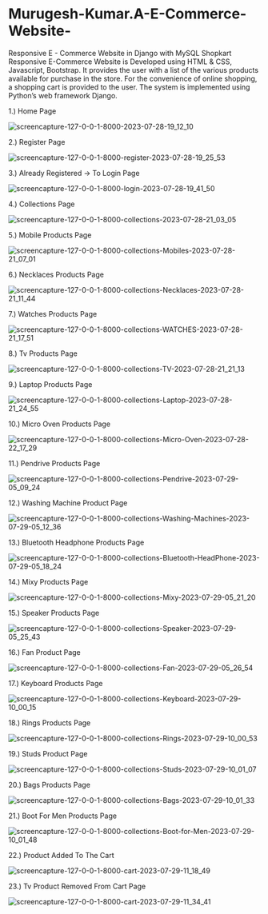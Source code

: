 # Murugesh-Kumar.A-E-Commerce-Website-
Responsive E - Commerce Website in Django with MySQL
Shopkart Responsive E-Commerce Website is Developed using HTML & CSS, Javascript, Bootstrap. It provides the user with a list of the various products available for purchase
in the store. For the convenience of online shopping, a shopping cart is provided to the user. The system is implemented using Python’s web framework Django.

1.) Home Page

![screencapture-127-0-0-1-8000-2023-07-28-19_12_10](https://github.com/MURUGESHKUMARa/Murugesh-Kumar.A-E-Commerce-Website-/assets/137079672/0d86ef60-c63c-433f-a8b8-44e7a93b8dac)

2.) Register Page

![screencapture-127-0-0-1-8000-register-2023-07-28-19_25_53](https://github.com/MURUGESHKUMARa/Murugesh-Kumar.A-E-Commerce-Website-/assets/137079672/860669fb-eb86-4ce1-a48f-490d2bcc5a13)

3.) Already Registered -> To Login Page


![screencapture-127-0-0-1-8000-login-2023-07-28-19_41_50](https://github.com/MURUGESHKUMARa/Murugesh-Kumar.A-E-Commerce-Website-/assets/137079672/f9089d9c-3674-4548-90e7-19a351c032c8)

4.) Collections Page

![screencapture-127-0-0-1-8000-collections-2023-07-28-21_03_05](https://github.com/MURUGESHKUMARa/Murugesh-Kumar.A-E-Commerce-Website-/assets/137079672/100a78b6-b18c-419b-8661-c7471cff6542)

5.) Mobile Products Page

![screencapture-127-0-0-1-8000-collections-Mobiles-2023-07-28-21_07_01](https://github.com/MURUGESHKUMARa/Murugesh-Kumar.A-E-Commerce-Website-/assets/137079672/98f4c0bf-3abe-4159-ab9e-91d6dbefedd6)

6.) Necklaces Products Page

![screencapture-127-0-0-1-8000-collections-Necklaces-2023-07-28-21_11_44](https://github.com/MURUGESHKUMARa/Murugesh-Kumar.A-E-Commerce-Website-/assets/137079672/31cbb6f1-029f-4748-a1c6-defccccd47fd)

7.) Watches Products Page

![screencapture-127-0-0-1-8000-collections-WATCHES-2023-07-28-21_17_51](https://github.com/MURUGESHKUMARa/Murugesh-Kumar.A-E-Commerce-Website-/assets/137079672/437ef856-7b49-41e5-a124-40b2f987f44c)

8.) Tv Products Page

![screencapture-127-0-0-1-8000-collections-TV-2023-07-28-21_21_13](https://github.com/MURUGESHKUMARa/Murugesh-Kumar.A-E-Commerce-Website-/assets/137079672/26450e6b-34e6-4d32-9a74-9ee90eb9ad26)

9.) Laptop Products Page

![screencapture-127-0-0-1-8000-collections-Laptop-2023-07-28-21_24_55](https://github.com/MURUGESHKUMARa/Murugesh-Kumar.A-E-Commerce-Website-/assets/137079672/dab0bf6b-cbee-48d1-bee6-2946778fc84c)

10.) Micro Oven Products Page

![screencapture-127-0-0-1-8000-collections-Micro-Oven-2023-07-28-22_17_29](https://github.com/MURUGESHKUMARa/Murugesh-Kumar.A-E-Commerce-Website-/assets/137079672/c13ec6dc-cffd-413b-a524-6f1a5198de1a)

11.) Pendrive Products Page

![screencapture-127-0-0-1-8000-collections-Pendrive-2023-07-29-05_09_24](https://github.com/MURUGESHKUMARa/Murugesh-Kumar.A-E-Commerce-Website-/assets/137079672/d79c3f81-ee8b-420c-ba6c-e91d0d1ce5fc)

12.) Washing Machine Product Page

![screencapture-127-0-0-1-8000-collections-Washing-Machines-2023-07-29-05_12_36](https://github.com/MURUGESHKUMARa/Murugesh-Kumar.A-E-Commerce-Website-/assets/137079672/a065bd50-4e81-4361-94d1-b7590d470efd)

13.) Bluetooth Headphone Products Page

![screencapture-127-0-0-1-8000-collections-Bluetooth-HeadPhone-2023-07-29-05_18_24](https://github.com/MURUGESHKUMARa/Murugesh-Kumar.A-E-Commerce-Website-/assets/137079672/c976d97a-ce31-4b76-8ad5-58430bae15b8)

14.) Mixy Products Page

![screencapture-127-0-0-1-8000-collections-Mixy-2023-07-29-05_21_20](https://github.com/MURUGESHKUMARa/Murugesh-Kumar.A-E-Commerce-Website-/assets/137079672/5299ede5-7f5d-40e8-9460-e208c4322795)

15.) Speaker Products Page

![screencapture-127-0-0-1-8000-collections-Speaker-2023-07-29-05_25_43](https://github.com/MURUGESHKUMARa/Murugesh-Kumar.A-E-Commerce-Website-/assets/137079672/84915e96-ddb3-425c-8855-29ed04e7016d)

16.) Fan Product Page

![screencapture-127-0-0-1-8000-collections-Fan-2023-07-29-05_26_54](https://github.com/MURUGESHKUMARa/Murugesh-Kumar.A-E-Commerce-Website-/assets/137079672/5d4d0392-7867-48cf-81f1-ff7e976a7733)

17.) Keyboard Products Page

![screencapture-127-0-0-1-8000-collections-Keyboard-2023-07-29-10_00_15](https://github.com/MURUGESHKUMARa/Murugesh-Kumar.A-E-Commerce-Website-/assets/137079672/904e2521-719f-419c-9fb1-f754a7ca587b)

18.) Rings Products Page

![screencapture-127-0-0-1-8000-collections-Rings-2023-07-29-10_00_53](https://github.com/MURUGESHKUMARa/Murugesh-Kumar.A-E-Commerce-Website-/assets/137079672/e1b2bc23-a79d-434a-aaa6-1db718787e7e)

19.) Studs Product Page

![screencapture-127-0-0-1-8000-collections-Studs-2023-07-29-10_01_07](https://github.com/MURUGESHKUMARa/Murugesh-Kumar.A-E-Commerce-Website-/assets/137079672/f0c7bd98-53ab-44cd-947a-088b880d3e5b)

20.) Bags Products Page

![screencapture-127-0-0-1-8000-collections-Bags-2023-07-29-10_01_33](https://github.com/MURUGESHKUMARa/Murugesh-Kumar.A-E-Commerce-Website-/assets/137079672/68c269c3-1a82-41e5-ae8e-af6bf6d7786f)

21.) Boot For Men Products Page

![screencapture-127-0-0-1-8000-collections-Boot-for-Men-2023-07-29-10_01_48](https://github.com/MURUGESHKUMARa/Murugesh-Kumar.A-E-Commerce-Website-/assets/137079672/dbe7159d-8864-4156-b875-8190a2867aa8)

22.) Product Added To The Cart

![screencapture-127-0-0-1-8000-cart-2023-07-29-11_18_49](https://github.com/MURUGESHKUMARa/Murugesh-Kumar.A-E-Commerce-Website-/assets/137079672/4d38ab48-590b-4d19-8963-63d91a6aca12)

23.) Tv Product Removed From Cart Page

![screencapture-127-0-0-1-8000-cart-2023-07-29-11_34_41](https://github.com/MURUGESHKUMARa/Murugesh-Kumar.A-E-Commerce-Website-/assets/137079672/910011af-5a5b-460a-a963-59237ab759b7)
